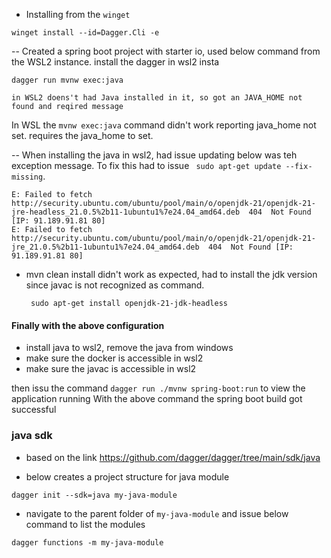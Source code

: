 - Installing from the `winget`

```
winget install --id=Dagger.Cli -e
```
-- Created a spring boot project with starter io, used below command from the WSL2 instance. install the dagger in wsl2 insta

```
dagger run mvnw exec:java

in WSL2 doens't had Java installed in it, so got an JAVA_HOME not found and reqired message
```
In WSL the `mvnw exec:java` command didn't work reporting java_home not set. requires the java_home to set.

-- When installing the java in wsl2, had issue updating below was teh exception message. To fix this had to issue ` sudo apt-get update --fix-missing`.

```
E: Failed to fetch http://security.ubuntu.com/ubuntu/pool/main/o/openjdk-21/openjdk-21-jre-headless_21.0.5%2b11-1ubuntu1%7e24.04_amd64.deb  404  Not Found [IP: 91.189.91.81 80]
E: Failed to fetch http://security.ubuntu.com/ubuntu/pool/main/o/openjdk-21/openjdk-21-jre_21.0.5%2b11-1ubuntu1%7e24.04_amd64.deb  404  Not Found [IP: 91.189.91.81 80]
```
- mvn clean install didn't work as expected, had to install the jdk version since javac is not recognized as command.

  ```
   sudo apt-get install openjdk-21-jdk-headless
  ```
#### Finally with the above configuration
  - install java to wsl2, remove the java from windows
  - make sure the docker is accessible in wsl2
  - make sure the javac is accessible in wsl2

then issu the command `dagger run ./mvnw spring-boot:run` to view the application running
  With the above command the spring boot build got successful


### java sdk

- based on the link https://github.com/dagger/dagger/tree/main/sdk/java

- below creates a project structure for java module
```
dagger init --sdk=java my-java-module
```

- navigate to the parent folder of `my-java-module` and issue below command to list the modules

```
dagger functions -m my-java-module
```
